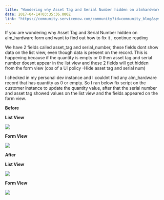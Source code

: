 ```yaml
---
title: "Wondering why Asset Tag and Serial Number hidden on almhardware form"
date: 2017-04-14T03:35:36.000Z
link: "https://community.servicenow.com/community?id=community_blog&sys_id=f68c2ae1dbd0dbc01dcaf3231f9619af"
---
```

<p>If you are wondering why Asset Tag and Serial Number hidden on alm_hardware form and want to find out how to fix it , continue reading <span __jive_emoticon_name="happy" __jive_macro_name="emoticon" class="jive_emote jive_macro" data-renderedposition="8_858.5833740234375_16_16" src="/8.0.4.21bdc7e/images/emoticons/happy.png"></span></p><p></p><p>We have 2 fields called asset_tag and serial_number, these fields dont show data on the list view, even though data is present on the record. This is happening because if the quantity is empty or 0 then asset tag and serial number doesnt appear in the list view and these 2 fields will get hidden from the form view (cos of a UI policy -Hide asset tag and serial num)</p><p>I checked in my personal dev instance and I couldnt find any alm_hardware record that has quantity as 0 or empty. So I ran below fix script on the customer instance to update the quantity value, after that the serial number and asset tag showed values on the list view and the fields appeared on the form view.</p><p></p><p><strong>Before</strong></p><p><strong>List View</strong></p><p><strong><img  __jive_id="271124" class="image-1 jive-image" src="ea7608c2db981304b322f4621f961990.iix" style="max-width: 1200px; max-height: 900px;"/></strong></p><p><strong>Form View</strong></p><p><strong><img  __jive_id="271136" class="jive-image image-4" src="65b32771db1c5b048c8ef4621f9619ad.iix" style="max-width: 1200px; max-height: 900px;"/></strong></p><p></p><p></p><p><strong>After</strong></p><p><strong>List View</strong></p><p><strong><img  __jive_id="271134" class="image-2 jive-image" src="96358146db10d304b322f4621f9619dd.iix" style="max-width: 1200px; max-height: 900px;"/></strong></p><p><strong>Form View</strong></p><p><img  __jive_id="271135" class="image-3 jive-image" src="a7942486db1457049c9ffb651f961924.iix" style="max-width: 1200px; max-height: 900px;"/></p>